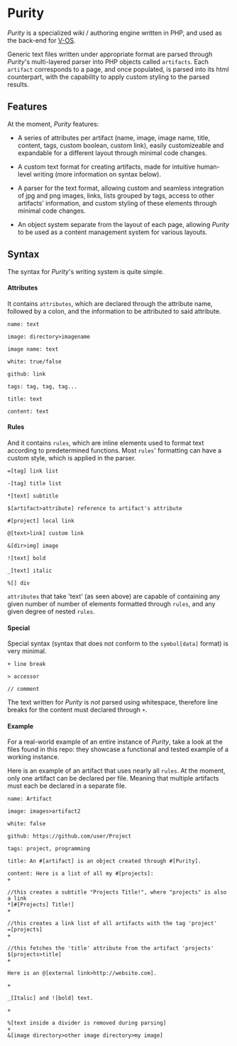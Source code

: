 # Purity

_Purity_ is a specialized wiki / authoring engine written in PHP, and used as the back-end for [V-OS](http://v-os.ca).

Generic text files written under appropriate format are parsed through _Purity_'s multi-layered parser into PHP objects called `artifacts`. Each `artifact` corresponds to a page, and once populated, is parsed into its html counterpart, with the capability to apply custom styling to the parsed results.

## Features

At the moment, _Purity_ features:

- A series of attributes per artifact (name, image, image name, title, content, tags, custom boolean, custom link), easily customizeable and expandable for a different layout through minimal code changes.

- A custom text format for creating artifacts, made for intuitive human-level writing (more information on syntax below).

- A parser for the text format, allowing custom and seamless integration of jpg and png images, links, lists grouped by tags, access to other artifacts' information, and custom styling of these elements through minimal code changes.

- An object system separate from the layout of each page, allowing _Purity_ to be used as a content management system for various layouts.

## Syntax

The syntax for _Purity_'s writing system is quite simple.

#### Attributes

It contains `attributes`, which are declared through the attribute name, followed by a colon, and the information to be attributed to said attribute.

```
name: text

image: directory>imagename

image name: text

white: true/false

github: link

tags: tag, tag, tag...

title: text

content: text
```

#### Rules

And it contains `rules`, which are inline elements used to format text according to predetermined functions. Most `rules`' formatting can have a custom style, which is applied in the parser.

`=[tag] link list`

`-[tag] title list`

`*[text] subtitle`

`$[artifact>attribute] reference to artifact's attribute`

`#[project] local link`

`@[text>link] custom link`

`&[dir>img] image`

`![text] bold`

`_[text] italic`

`%[] div`

`attributes` that take 'text' (as seen above) are capable of containing any given number of number of elements formatted through `rules`, and any given degree of nested `rules`.

#### Special

Special syntax (syntax that does not conform to the `symbol[data]` format) is very minimal.

`+ line break`

`> accessor`

`// comment`

The text written for _Purity_  is _not_ parsed using whitespace, therefore line breaks for the content must declared through `+`.

#### Example

For a real-world example of an entire instance of _Purity_, take a look at the files found in this repo: they showcase a functional and tested example of a working instance.

Here is an example of an artifact that uses nearly all `rules`. At the moment, only one artifact can be declared per file. Meaning that multiple artifacts must each be declared in a separate file.

```
name: Artifact

image: images>artifact2

white: false

github: https://github.com/user/Project

tags: project, programming

title: An #[artifact] is an object created through #[Purity].

content: Here is a list of all my #[projects]:
+

//this creates a subtitle "Projects Title!", where "projects" is also a link
*[#[Projects] Title!]
+

//this creates a link list of all artifacts with the tag 'project'
=[projects]
+

//this fetches the 'title' attribute from the artifact 'projects'
$[projects>title]
+

Here is an @[external link>http://website.com].

+

_[Italic] and ![bold] text.

+

%[text inside a divider is removed during parsing]
+
&[image directory>other image directory>my image]
```